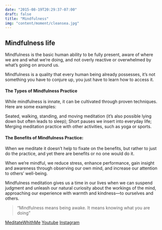 ```yaml
---
date: "2015-08-19T20:29:37-07:00"
draft: false
title: "Mindfulness"
img: "content/moment/cleansea.jpg"
---
```


## Mindfulness life

Mindfulness is the basic human ability to be fully present, aware of where we are and what we’re doing, and not overly reactive or overwhelmed by what’s going on around us.

Mindfulness is a quality that every human being already possesses, it’s not something you have to conjure up, you just have to learn how to access it.

#### The Types of Mindfulness Practice

While mindfulness is innate, it can be cultivated through proven techniques. Here are some examples:

Seated, walking, standing, and moving meditation (it’s also possible lying down but often leads to sleep);
Short pauses we insert into everyday life;
Merging meditation practice with other activities, such as yoga or sports.

#### The Benefits of Mindfulness Practice:

When we meditate it doesn’t help to fixate on the benefits, but rather to just do the practice, and yet there are benefits or no one would do it.

When we’re mindful, we reduce stress, enhance performance, gain insight and awareness through observing our own mind, and increase our attention to others’ well-being.

Mindfulness meditation gives us a time in our lives when we can suspend judgment and unleash our natural curiosity about the workings of the mind, approaching our experience with warmth and kindness—to ourselves and others.

> “Mindfulness means being awake. It means knowing what you are doing”

[MeditateWhithMe](https://insighttimer.com/luz)
[Youtube](https://www.youtube.com/channel/UCWKQPHubPo5ECvTiDQ_GqjQ)
[Instagram](https://www.instagram.com/meditaworld)
